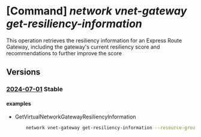 # [Command] _network vnet-gateway get-resiliency-information_

This operation retrieves the resiliency information for an Express Route Gateway, including the gateway's current resiliency score and recommendations to further improve the score

## Versions

### [2024-07-01](/Resources/mgmt-plane/L3N1YnNjcmlwdGlvbnMve30vcmVzb3VyY2Vncm91cHMve30vcHJvdmlkZXJzL21pY3Jvc29mdC5uZXR3b3JrL3ZpcnR1YWxuZXR3b3JrZ2F0ZXdheXMve30vZ2V0cmVzaWxpZW5jeWluZm9ybWF0aW9u/2024-07-01.xml) **Stable**

<!-- mgmt-plane /subscriptions/{}/resourcegroups/{}/providers/microsoft.network/virtualnetworkgateways/{}/getresiliencyinformation 2024-07-01 -->

#### examples

- GetVirtualNetworkGatewayResiliencyInformation
    ```bash
        network vnet-gateway get-resiliency-information --resource-group rg1 --virtual-network-gateway-name vpngw --attempt-refresh True
    ```
